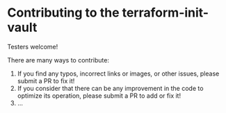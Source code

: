# Contributing to the terraform-init-vault

Testers welcome!

There are many ways to contribute:

  1. If you find any typos, incorrect links or images, or other issues, please submit a PR to fix it!
  2. If you consider that there can be any improvement in the code to optimize its operation, please submit a PR to add or fix it!
  3. ...

